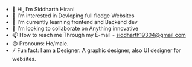 - 👋 Hi, I’m Siddharth Hirani
- 👀 I’m interested in Devloping full fledge Websites
- 🌱 I’m currently learning frontend and Backend dev
- 💞️ I’m looking to collaborate on Anything innovative
- 📫 How to reach me Through my E-mail - siddharth19304@gmail.com
- 😄 Pronouns: He/male.
- ⚡ Fun fact: I am a Designer. A graphic designer, also UI designer for websites. 

<!---
Siddhirani567/Siddhirani567 is a ✨ special ✨ repository because its `README.md` (this file) appears on your GitHub profile.
You can click the Preview link to take a look at your changes.
--->
